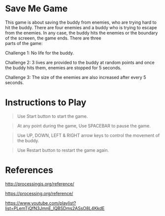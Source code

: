 Save Me Game 
============

This game is about saving the buddy from enemies, who are trying hard to hit the buddy.
There are four enemies and a buddy who is trying to escape from the enemies. In any case, 
the buddy hits the enemies or the boundary of the screeen, the game ends. There are three  
parts of the game:

Challenge 1: No life for the buddy.

Challenge 2: 3 lives are provided to the buddy at random points and once the buddy hits 
			 them, enemies are stopped for 5 seconds.
			 
Challenge 3: The size of the enemies are also increased after every 5 seconds.


Instructions to Play
====================

> Use Start button to start the game.

> At any point during the game, Use SPACEBAR to pause the game.

> Use UP, DOWN, LEFT & RIGHT arrow keys to control the movement of the buddy.

> Use Restart button to restart the game again.


References
==========

http://processingjs.org/reference/

https://processing.org/reference/

https://www.youtube.com/playlist?list=PLemTjQfN3JmnE_IQBSDms2ASsO8L4KkdE


